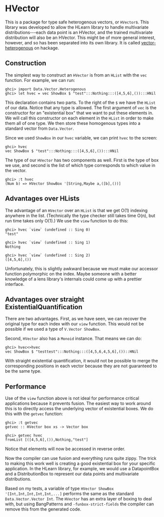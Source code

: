 # HVector

This is a package for type safe heterogenous vectors, or `HVector`s.  This library was developed to allow the HLearn library to handle multivariate distributions---each data point is an HVector, and the trained multivariate distribution will also be an HVector.  This might be of more general interest, however, and so has been separated into its own library.  It is called [vector-heterogenous](http://hackage.haskell.org/package/vector-heterogenous) on hackage.

## Construction

The simplest way to construct an `HVector` is from an `HList` with the `vec` function.  For example, we can run:
    
    ghci> import Data.Vector.Heterogenous
    ghci> let hvec = vec ShowBox $ "test":::Nothing:::([4,5,6],()):::HNil

This declaration contains two parts.  To the right of the `$` we have the `HList` of our data.  Notice that any type is allowed.  The first argument of `vec` is the constructor for an "existential box" that we want to put these elements in.  We will call this constructor on each element in the `HList` in order to make them all of one type.  We then store these homogenous types into a standard vector from `Data.Vector`.

Since we used `ShowBox` in our `hvec` variable, we can print `hvec` to the screen:

    ghci> hvec
    vec ShowBox $ "test":::Nothing:::([4,5,6],()):::HNil
    
The type of our `HVector` has two components as well.  First is the type of box we use, and second is the list of which type corresponds to which value in the vector.
    
    ghci> :t hvec
    (Num b) => HVector ShowBox '[String,Maybe a,([b],())]

## Advantages over HLists

The advantage of an `HVector` over an `HList` is that we get O(1) indexing anywhere in the list.  (Technically the type checker still takes time O(n), but run time takes only O(1).)  We use the `view` function to do this:

    ghci> hvec `view` (undefined :: Sing 0)
    "test"

    ghci> hvec `view` (undefined :: Sing 1)
    Nothing

    ghci> hvec `view` (undefined :: Sing 2)
    ([4,5,6],())

Unfortunately, this is slightly awkward because we must make our accessor function polymorphic on the index.  Maybe someone with a better knowledge of a lens library's internals could come up with a prettier interface.

## Advantages over straight ExistentialQuantification

There are two advantages.  First, as we have seen, we can recover the original type for each index with our `view` function.  This would not be possible if we used a type of `V.Vector ShowBox`.

Second, `HVector` also has a `Monoid` instance.  That means we can do:

    ghci> hvec<>hvec
    vec ShowBox $ "testtest":::Nothing:::([4,5,6,4,5,6],())::HNil

With straight existential quantification, it would not be possible to merge the corresponding positions in each vector because they are not guaranteed to be the same type.

## Performance

Use of the `view` function above is not ideal for performance critical applications because it prevents fusion.  The easiest way to work around this is to directly access the underlying vector of existential boxes.  We do this with the `getvec` function:

    ghci> :t getvec
    getvec :: HVector box xs -> Vector box
    
    ghci> getvec hvec
    fromList [([4,5,6],()),Nothing,"test"]

Notice that elements will now be accessed in reverse order.  

Now the compiler can use fusion and everything runs quite zippy.  The trick to making this work well is creating a good existential box for your specific application.  In the HLearn library, for example, we would use a DatapointBox and a DistributionBox to represent our data points and multivariate distributions.

Based on my tests, a variable of type `HVector ShowBox '[Int,Int,Int,Int,Int,...]` performs the same as the standard `Data.Vector.Vector Int`.  The `HVector` has an extra layer of boxing to deal with, but using BangPatterns and `-funbox-strict-fields` the compiler can remove this from the generated code.
